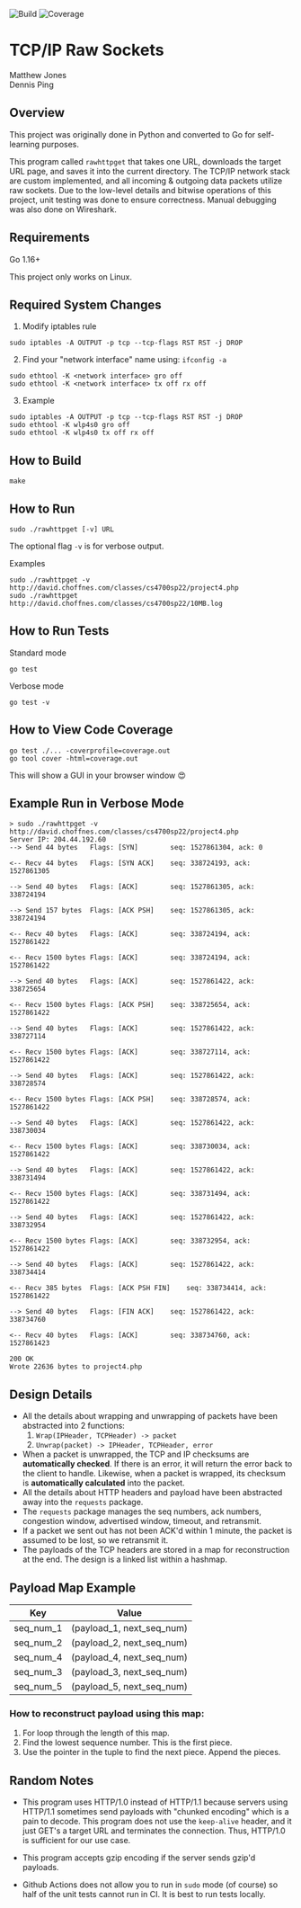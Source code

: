 ![Build](https://github.com/DennisPing/TCP-IP-Raw-Sockets/actions/workflows/go.yml/badge.svg)
![Coverage](https://img.shields.io/badge/Coverage-91.1%25-brightgreen)

# TCP/IP Raw Sockets

Matthew Jones  
Dennis Ping  

## Overview

This project was originally done in Python and converted to Go for self-learning purposes.

This program called `rawhttpget` that takes one URL, downloads the target URL page, and saves it into the current directory. The TCP/IP network stack are custom implemented, and all incoming & outgoing data packets utilize raw sockets. Due to the low-level details and bitwise operations of this project, unit testing was done to ensure correctness. Manual debugging was also done on Wireshark.

## Requirements

Go 1.16+

This project only works on Linux.

## Required System Changes

1. Modify iptables rule
```
sudo iptables -A OUTPUT -p tcp --tcp-flags RST RST -j DROP
```

2. Find your "network interface" name using: `ifconfig -a`
```
sudo ethtool -K <network interface> gro off
sudo ethtool -K <network interface> tx off rx off
```

3. Example
```
sudo iptables -A OUTPUT -p tcp --tcp-flags RST RST -j DROP
sudo ethtool -K wlp4s0 gro off
sudo ethtool -K wlp4s0 tx off rx off
```

## How to Build

```
make
```

## How to Run

```
sudo ./rawhttpget [-v] URL
```

The optional flag `-v` is for verbose output.

Examples

```
sudo ./rawhttpget -v http://david.choffnes.com/classes/cs4700sp22/project4.php
sudo ./rawhttpget http://david.choffnes.com/classes/cs4700sp22/10MB.log
```

## How to Run Tests

Standard mode
```
go test
```
Verbose mode
```
go test -v
```

## How to View Code Coverage

```
go test ./... -coverprofile=coverage.out
go tool cover -html=coverage.out
```

This will show a GUI in your browser window :heart_eyes:

## Example Run in Verbose Mode

```
> sudo ./rawhttpget -v http://david.choffnes.com/classes/cs4700sp22/project4.php
Server IP: 204.44.192.60
--> Send 44 bytes	Flags: [SYN]		seq: 1527861304, ack: 0

<-- Recv 44 bytes	Flags: [SYN ACK]	seq: 338724193, ack: 1527861305

--> Send 40 bytes	Flags: [ACK]		seq: 1527861305, ack: 338724194

--> Send 157 bytes	Flags: [ACK PSH]	seq: 1527861305, ack: 338724194

<-- Recv 40 bytes	Flags: [ACK]		seq: 338724194, ack: 1527861422

<-- Recv 1500 bytes	Flags: [ACK]		seq: 338724194, ack: 1527861422

--> Send 40 bytes	Flags: [ACK]		seq: 1527861422, ack: 338725654

<-- Recv 1500 bytes	Flags: [ACK PSH]	seq: 338725654, ack: 1527861422

--> Send 40 bytes	Flags: [ACK]		seq: 1527861422, ack: 338727114

<-- Recv 1500 bytes	Flags: [ACK]		seq: 338727114, ack: 1527861422

--> Send 40 bytes	Flags: [ACK]		seq: 1527861422, ack: 338728574

<-- Recv 1500 bytes	Flags: [ACK PSH]	seq: 338728574, ack: 1527861422

--> Send 40 bytes	Flags: [ACK]		seq: 1527861422, ack: 338730034

<-- Recv 1500 bytes	Flags: [ACK]		seq: 338730034, ack: 1527861422

--> Send 40 bytes	Flags: [ACK]		seq: 1527861422, ack: 338731494

<-- Recv 1500 bytes	Flags: [ACK]		seq: 338731494, ack: 1527861422

--> Send 40 bytes	Flags: [ACK]		seq: 1527861422, ack: 338732954

<-- Recv 1500 bytes	Flags: [ACK]		seq: 338732954, ack: 1527861422

--> Send 40 bytes	Flags: [ACK]		seq: 1527861422, ack: 338734414

<-- Recv 385 bytes	Flags: [ACK PSH FIN]	seq: 338734414, ack: 1527861422

--> Send 40 bytes	Flags: [FIN ACK]	seq: 1527861422, ack: 338734760

<-- Recv 40 bytes	Flags: [ACK]		seq: 338734760, ack: 1527861423

200 OK
Wrote 22636 bytes to project4.php
```

## Design Details

- All the details about wrapping and unwrapping of packets have been abstracted into 2 functions:
  1. `Wrap(IPHeader, TCPHeader) -> packet`
  2. `Unwrap(packet) -> IPHeader, TCPHeader, error`
- When a packet is unwrapped, the TCP and IP checksums are **automatically checked**. If there is an error, it will return the error back to the client to handle. Likewise, when a packet is wrapped, its checksum is **automatically calculated** into the packet.
- All the details about HTTP headers and payload have been abstracted away into the `requests` package.
- The `requests` package manages the seq numbers, ack numbers, congestion window, advertised window, timeout, and retransmit.
- If a packet we sent out has not been ACK'd within 1 minute, the packet is assumed to be lost, so we retransmit it.
- The payloads of the TCP headers are stored in a map for reconstruction at the end. The design is a linked list within a hashmap.

## Payload Map Example

| Key       | Value                     |
| --------- | ------------------------- |
| seq_num_1 | (payload_1, next_seq_num) |
| seq_num_2 | (payload_2, next_seq_num) |
| seq_num_4 | (payload_4, next_seq_num) |
| seq_num_3 | (payload_3, next_seq_num) |
| seq_num_5 | (payload_5, next_seq_num) |

### How to reconstruct payload using this map:

1. For loop through the length of this map.
2. Find the lowest sequence number. This is the first piece.
3. Use the pointer in the tuple to find the next piece. Append the pieces.

## Random Notes

* This program uses HTTP/1.0 instead of HTTP/1.1 because servers using HTTP/1.1 sometimes send payloads with "chunked encoding" which is a pain to decode. This program does not use the `keep-alive` header, and it just GET's a target URL and terminates the connection. Thus, HTTP/1.0 is sufficient for our use case.

* This program accepts gzip encoding if the server sends gzip'd payloads.

* Github Actions does not allow you to run in `sudo` mode (of course) so half of the unit tests cannot run in CI. It is best to run tests locally.